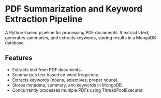 # PDF Summarization and Keyword Extraction Pipeline

A Python-based pipeline for processing PDF documents. It extracts text, generates summaries, and extracts keywords, storing results in a MongoDB database.

## Features
- Extracts text from PDF documents.
- Summarizes text based on word frequency.
- Extracts keywords (nouns, adjectives, proper nouns).
- Stores metadata, summary, and keywords in MongoDB.
- Concurrently processes multiple PDFs using ThreadPoolExecutor.
